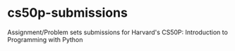 # cs50p-submissions
Assignment/Problem sets submissions for Harvard's CS50P: Introduction to Programming with Python
